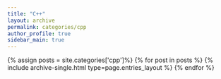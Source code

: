 ```yaml
---
title: "C++"
layout: archive
permalink: categories/cpp
author_profile: true
sidebar_main: true
---
```


{% assign posts = site.categories['cpp']%}
{% for post in posts %} 
  {% include archive-single.html type=page.entries_layout %} 
{% endfor %}
